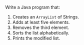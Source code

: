 Write a Java program that:
1. Creates an `ArrayList` of Strings.
2. Adds at least five elements.
3. Removes the third element.
4. Sorts the list alphabetically.
5. Prints the modified list.
